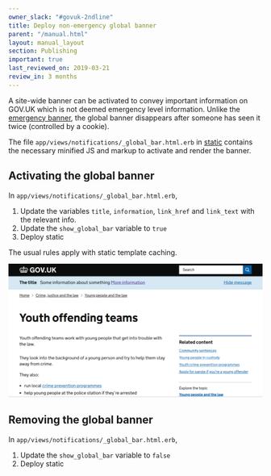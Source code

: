 ```yaml
---
owner_slack: "#govuk-2ndline"
title: Deploy non-emergency global banner
parent: "/manual.html"
layout: manual_layout
section: Publishing
important: true
last_reviewed_on: 2019-03-21
review_in: 3 months
---
```


A site-wide banner can be activated to convey important information on
GOV.UK which is not deemed emergency level information.  Unlike the
[emergency banner](/manual/emergency-publishing.html), the global
banner disappears after someone has seen it twice (controlled by a
cookie).

The file `app/views/notifications/_global_bar.html.erb` in
[static](https://github.com/alphagov/static) contains the necessary
minified JS and markup to activate and render the banner.

## Activating the global banner

In `app/views/notifications/_global_bar.html.erb`,

1. Update the variables `title`, `information`, `link_href` and `link_text` with the relevant info.
1. Update the `show_global_bar` variable to `true`
1. Deploy static

The usual rules apply with static template caching.

![screenshot](images/global_banner.png)

## Removing the global banner

In `app/views/notifications/_global_bar.html.erb`,


1. Update the `show_global_bar` variable to `false`
1. Deploy static

